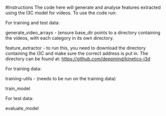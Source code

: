#Instructions
The code here will generate and analyse features extracted using the I3C model for videos. To use the code run:

For training and test data:

generate_video_arrays - (ensure base_dir points to a directory containing the videos, with each category in its own directory.

feature_extractor - to run this, you need to download the directory containing the I3C and make sure the correct address is put in. The directory can be found at: https://github.com/deepmind/kinetics-i3d


For training data:

training-utils - (needs to be run on the training data)

train_model


For test data:

evaluate_model
